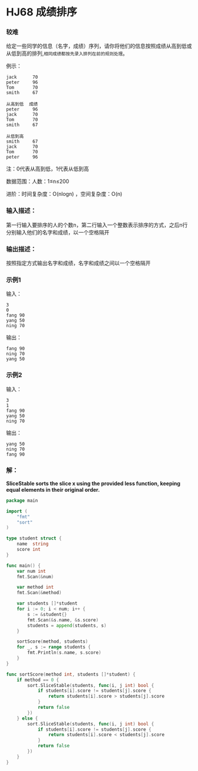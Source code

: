 # HJ68 成绩排序

### 较难
给定一些同学的信息（名字，成绩）序列，请你将他们的信息按照成绩从高到低或从低到高的排列,`相同成绩都按先录入排列在前的规则处理`。

例示：

    jack      70
    peter     96
    Tom       70
    smith     67

    从高到低  成绩
    peter     96
    jack      70
    Tom       70
    smith     67

    从低到高
    smith     67
    jack      70
    Tom       70
    peter     96

注：0代表从高到低，1代表从低到高

数据范围：人数：1≤n≤200 

进阶：时间复杂度：O(nlogn) ，空间复杂度：O(n) 

### 输入描述：
第一行输入要排序的人的个数n，第二行输入一个整数表示排序的方式，之后n行分别输入他们的名字和成绩，以一个空格隔开

### 输出描述：
按照指定方式输出名字和成绩，名字和成绩之间以一个空格隔开

### 示例1
输入：

    3
    0
    fang 90
    yang 50
    ning 70

输出：

    fang 90
    ning 70
    yang 50

### 示例2
输入：

    3
    1
    fang 90
    yang 50
    ning 70

输出：

    yang 50
    ning 70
    fang 90

### 解：

**SliceStable sorts the slice x using the provided less function, keeping equal elements in their original order.**

```go
package main

import (
	"fmt"
	"sort"
)

type student struct {
	name  string
	score int
}

func main() {
	var num int
	fmt.Scan(&num)

	var method int
	fmt.Scan(&method)

	var students []*student
	for i := 0; i < num; i++ {
		s := &student{}
		fmt.Scan(&s.name, &s.score)
		students = append(students, s)
	}

	sortScore(method, students)
	for _, s := range students {
		fmt.Println(s.name, s.score)
	}
}

func sortScore(method int, students []*student) {
	if method == 0 {
		sort.SliceStable(students, func(i, j int) bool {
			if students[i].score != students[j].score {
				return students[i].score > students[j].score
			}
			return false
		})
	} else {
		sort.SliceStable(students, func(i, j int) bool {
			if students[i].score != students[j].score {
				return students[i].score < students[j].score
			}
			return false
		})
	}
}
```
